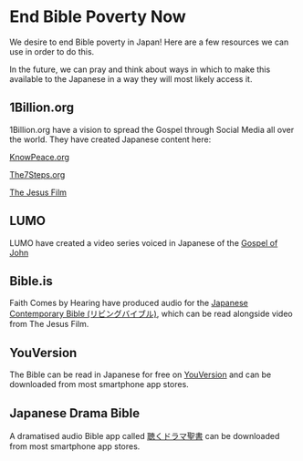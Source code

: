 # End Bible Poverty Now

We desire to end Bible poverty in Japan! Here are a few resources we can use in order to do this.

In the future, we can pray and think about ways in which to make this available to the Japanese in a way they will most likely access it.

## 1Billion.org

1Billion.org have a vision to spread the Gospel through Social Media all over the world. They have created Japanese content here:

[KnowPeace.org](https://1billion.org/Japanese/)

[The7Steps.org](https://1billion.org/7-Japanese/)

[The Jesus Film](https://www.youtube.com/watch?v=zTBRrOpSTHc)

## LUMO

LUMO have created a video series voiced in Japanese of the [Gospel of John](https://www.youtube.com/playlist?list=PLcJVIuhI8isLVvpNX2pftB5PjVbQYNhIW)

## Bible.is

Faith Comes by Hearing have produced audio for the [Japanese Contemporary Bible (リビングバイブル)](https://live.bible.is/bible/JPNJCB), which can be read alongside video from The Jesus Film.

## YouVersion

The Bible can be read in Japanese for free on [YouVersion](https://www.bible.com/ja) and can be downloaded from most smartphone app stores.

## Japanese Drama Bible

A dramatised audio Bible app called [聴くドラマ聖書](https://graceandmercy.or.jp/app/) can be downloaded from most smartphone app stores.
